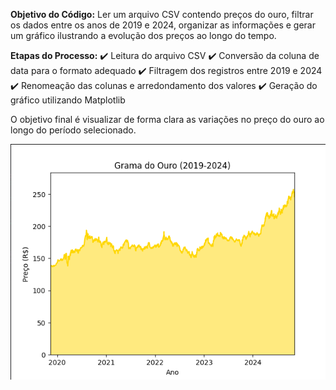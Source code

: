 **Objetivo do Código:**
Ler um arquivo CSV contendo preços do ouro, filtrar os dados entre os anos de 2019 e 2024, organizar as informações e gerar um gráfico ilustrando a evolução dos preços ao longo do tempo.

**Etapas do Processo:**
✔️ Leitura do arquivo CSV
✔️ Conversão da coluna de data para o formato adequado
✔️ Filtragem dos registros entre 2019 e 2024
✔️ Renomeação das colunas e arredondamento dos valores
✔️ Geração do gráfico utilizando Matplotlib

O objetivo final é visualizar de forma clara as variações no preço do ouro ao longo do período selecionado.


![Grafico Evolução do Ouro](imagens/grafico_preco_ouro.png)